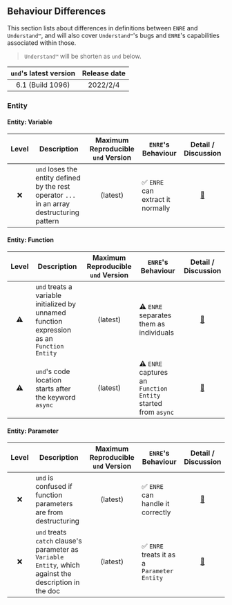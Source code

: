 ## Behaviour Differences

This section lists about differences in definitions
between `ENRE` and `Understand™`, and will also
cover `Understand™`'s bugs and `ENRE`'s capabilities associated
within those.

> `Understand™` will be shorten as `und` below.

| `und`'s latest version | Release date |
|:----------------------:|:------------:|
|    6.1 (Build 1096)    |   2022/2/4   |

### Entity

#### Entity: Variable

| Level | Description                                                                                 | Maximum Reproducible `und` Version | `ENRE`'s Behaviour               |           Detail / Discussion           |
|:-----:|---------------------------------------------------------------------------------------------|:----------------------------------:|----------------------------------|:---------------------------------------:|
|   ❌   | `und` loses the entity defined by the rest operator `...` in an array destructuring pattern |              (latest)              | ✅ `ENRE` can extract it normally | [🔗](entity/variable.md#und_loses_rest) |

#### Entity: Function

| Level | Description                                                                                | Maximum Reproducible `und` Version | `ENRE`'s Behaviour                                           |                   Detail / Discussion                    |
|:-----:|--------------------------------------------------------------------------------------------|:----------------------------------:|--------------------------------------------------------------|:--------------------------------------------------------:|
|  ⚠️   | `und` treats a variable initialized by unnamed function expression as an `Function Entity` |              (latest)              | ⚠️ `ENRE` separates them as individuals                      | [🔗](entity/function.md#und_unnamed_function_expression) |
|  ⚠️   | `und`'s code location starts after the keyword `async`                                     |              (latest)              | ⚠️ `ENRE` captures an `Function Entity` started from `async` |       [🔗](entity/function.md#und_async_function)        | 

#### Entity: Parameter

| Level | Description                                                                                            | Maximum Reproducible `und` Version | `ENRE`'s Behaviour                         |              Detail / Discussion              |
|:-----:|--------------------------------------------------------------------------------------------------------|:----------------------------------:|--------------------------------------------|:---------------------------------------------:|
|   ❌   | `und` is confused if function parameters are from destructuring                                        |              (latest)              | ✅ `ENRE` can handle it correctly           | [🔗](entity/parameter.md#und_confused_params) |
|   ❌   | `und` treats `catch` clause's parameter as `Variable Entity`, which against the description in the doc |              (latest)              | ✅ `ENRE` treats it as a `Parameter Entity` |   [🔗](entity/parameter.md#und_catch_param)   |
